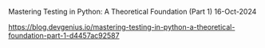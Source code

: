 Mastering Testing in Python: A Theoretical Foundation (Part 1)
16-Oct-2024


https://blog.devgenius.io/mastering-testing-in-python-a-theoretical-foundation-part-1-d4457ac92587